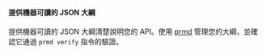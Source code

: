 #### 提供機器可讀的 JSON 大綱

提供機器可讀的 JSON 大綱清楚說明您的 API。使用 [prmd](https://github.com/interagent/prmd) 管理您的大綱，並確認它通過 `prmd verify` 指令的驗證。


